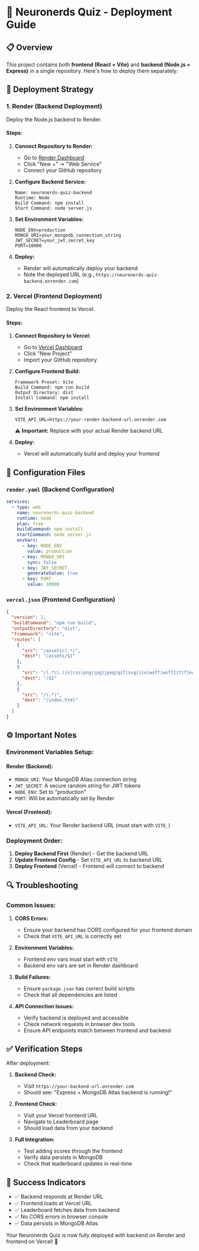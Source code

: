 # 🚀 Neuronerds Quiz - Deployment Guide

## 📋 Overview
This project contains both **frontend (React + Vite)** and **backend (Node.js + Express)** in a single repository. Here's how to deploy them separately:

## 🔧 Deployment Strategy

### 1. **Render (Backend Deployment)**
Deploy the Node.js backend to Render.

#### Steps:
1. **Connect Repository to Render:**
   - Go to [Render Dashboard](https://dashboard.render.com/)
   - Click "New +" → "Web Service"
   - Connect your GitHub repository

2. **Configure Backend Service:**
   ```
   Name: neuronerds-quiz-backend
   Runtime: Node
   Build Command: npm install
   Start Command: node server.js
   ```

3. **Set Environment Variables:**
   ```
   NODE_ENV=production
   MONGO_URI=your_mongodb_connection_string
   JWT_SECRET=your_jwt_secret_key
   PORT=10000
   ```

4. **Deploy:**
   - Render will automatically deploy your backend
   - Note the deployed URL (e.g., `https://neuronerds-quiz-backend.onrender.com`)

### 2. **Vercel (Frontend Deployment)**
Deploy the React frontend to Vercel.

#### Steps:
1. **Connect Repository to Vercel:**
   - Go to [Vercel Dashboard](https://vercel.com/dashboard)
   - Click "New Project"
   - Import your GitHub repository

2. **Configure Frontend Build:**
   ```
   Framework Preset: Vite
   Build Command: npm run build
   Output Directory: dist
   Install Command: npm install
   ```

3. **Set Environment Variables:**
   ```
   VITE_API_URL=https://your-render-backend-url.onrender.com
   ```
   ⚠️ **Important:** Replace with your actual Render backend URL

4. **Deploy:**
   - Vercel will automatically build and deploy your frontend

## 🔗 Configuration Files

### `render.yaml` (Backend Configuration)
```yaml
services:
  - type: web
    name: neuronerds-quiz-backend
    runtime: node
    plan: free
    buildCommand: npm install
    startCommand: node server.js
    envVars:
      - key: NODE_ENV
        value: production
      - key: MONGO_URI
        sync: false
      - key: JWT_SECRET
        generateValue: true
      - key: PORT
        value: 10000
```

### `vercel.json` (Frontend Configuration)
```json
{
  "version": 2,
  "buildCommand": "npm run build",
  "outputDirectory": "dist",
  "framework": "vite",
  "routes": [
    {
      "src": "/assets/(.*)",
      "dest": "/assets/$1"
    },
    {
      "src": "/(.*\\.(js|css|png|jpg|jpeg|gif|svg|ico|woff|woff2|ttf|eot))",
      "dest": "/$1"
    },
    {
      "src": "/(.*)",
      "dest": "/index.html"
    }
  ]
}
```

## ⚙️ Important Notes

### **Environment Variables Setup:**

#### Render (Backend):
- `MONGO_URI`: Your MongoDB Atlas connection string
- `JWT_SECRET`: A secure random string for JWT tokens
- `NODE_ENV`: Set to "production"
- `PORT`: Will be automatically set by Render

#### Vercel (Frontend):
- `VITE_API_URL`: Your Render backend URL (must start with `VITE_`)

### **Deployment Order:**
1. **Deploy Backend First** (Render) - Get the backend URL
2. **Update Frontend Config** - Set `VITE_API_URL` to backend URL
3. **Deploy Frontend** (Vercel) - Frontend will connect to backend

## 🔍 Troubleshooting

### Common Issues:

1. **CORS Errors:**
   - Ensure your backend has CORS configured for your frontend domain
   - Check that `VITE_API_URL` is correctly set

2. **Environment Variables:**
   - Frontend env vars must start with `VITE_`
   - Backend env vars are set in Render dashboard

3. **Build Failures:**
   - Ensure `package.json` has correct build scripts
   - Check that all dependencies are listed

4. **API Connection Issues:**
   - Verify backend is deployed and accessible
   - Check network requests in browser dev tools
   - Ensure API endpoints match between frontend and backend

## ✅ Verification Steps

After deployment:

1. **Backend Check:**
   - Visit `https://your-backend-url.onrender.com`
   - Should see: "Express + MongoDB Atlas backend is running!"

2. **Frontend Check:**
   - Visit your Vercel frontend URL
   - Navigate to Leaderboard page
   - Should load data from your backend

3. **Full Integration:**
   - Test adding scores through the frontend
   - Verify data persists in MongoDB
   - Check that leaderboard updates in real-time

## 🎯 Success Indicators

- ✅ Backend responds at Render URL
- ✅ Frontend loads at Vercel URL
- ✅ Leaderboard fetches data from backend
- ✅ No CORS errors in browser console
- ✅ Data persists in MongoDB Atlas

Your Neuronerds Quiz is now fully deployed with backend on Render and frontend on Vercel! 🎉